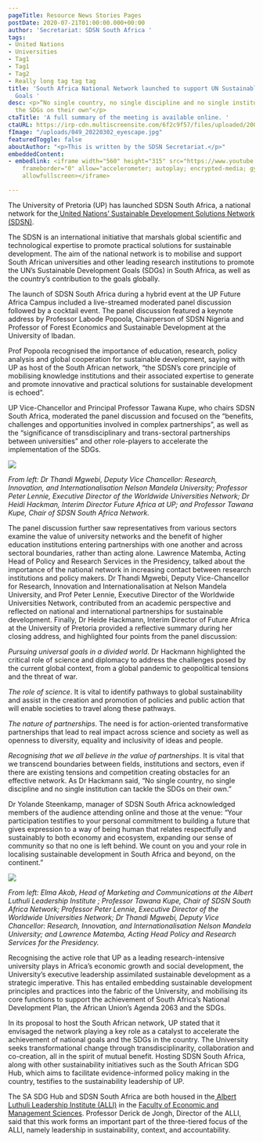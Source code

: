 ```yaml
---
pageTitle: Resource News Stories Pages
postDate: 2020-07-21T01:00:00.000+00:00
author: 'Secretariat: SDSN South Africa '
tags:
- United Nations
- Universities
- Tag1
- Tag1
- Tag2
- Really long tag tag tag
title: 'South Africa National Network launched to support UN Sustainable Development
  Goals '
desc: <p>“No single country, no single discipline and no single institution can tackle
  the SDGs on their own"</p>
ctaTitle: 'A full summary of the meeting is available online. '
ctaURL: https://irp-cdn.multiscreensite.com/6f2c9f57/files/uploaded/200716%20Summary%20University%20Sector%20Support%20to%20SDGs.pdf
fImage: "/uploads/049_20220302_eyescape.jpg"
featuredToggle: false
aboutAuthor: "<p>This is written by the SDSN Secretariat.</p>"
embeddedContent:
- embedlink: <iframe width="560" height="315" src="https://www.youtube.com/embed/2JSRLGzCYO0"
    frameborder="0" allow="accelerometer; autoplay; encrypted-media; gyroscope; picture-in-picture"
    allowfullscreen></iframe>

---
```

The University of Pretoria (UP) has launched SDSN South Africa, a national network for the[ United Nations’ Sustainable Development Solutions Network (SDSN)](https://www.unsdsn.org/).

The SDSN is an international initiative that marshals global scientific and technological expertise to promote practical solutions for sustainable development. The aim of the national network is to mobilise and support South African universities and other leading research institutions to promote the UN’s Sustainable Development Goals (SDGs) in South Africa, as well as the country’s contribution to the goals globally.

The launch of SDSN South Africa during a hybrid event at the UP Future Africa Campus included a live-streamed moderated panel discussion followed by a cocktail event. The panel discussion featured a keynote address by Professor Labode Popoola, Chairperson of SDSN Nigeria and Professor of Forest Economics and Sustainable Development at the University of Ibadan.

Prof Popoola recognised the importance of education, research, policy analysis and global cooperation for sustainable development, saying with UP as host of the South African network, “the SDSN’s core principle of mobilising knowledge institutions and their associated expertise to generate and promote innovative and practical solutions for sustainable development is echoed”.

UP Vice-Chancellor and Principal Professor Tawana Kupe, who chairs SDSN South Africa, moderated the panel discussion and focused on the “benefits, challenges and opportunities involved in complex partnerships”, as well as the “significance of transdisciplinary and trans-sectoral partnerships between universities” and other role-players to accelerate the implementation of the SDGs.

![](https://www.up.ac.za/media/shared/1/2022/March%202022/sdsnlaunch450.zp216571.jpg)

_From left: Dr Thandi Mgwebi, Deputy Vice Chancellor: Research, Innovation, and Internationalisation Nelson Mandela University; Professor Peter Lennie, Executive Director of the Worldwide Universities Network; Dr Heidi Hackman, Interim Director Future Africa at UP; and Professor Tawana Kupe, Chair of SDSN South Africa Network._

The panel discussion further saw representatives from various sectors examine the value of university networks and the benefit of higher education institutions entering partnerships with one another and across sectoral boundaries, rather than acting alone. Lawrence Matemba, Acting Head of Policy and Research Services in the Presidency, talked about the importance of the national network in increasing contact between research institutions and policy makers. Dr Thandi Mgwebi, Deputy Vice-Chancellor for Research, Innovation and Internationalisation at Nelson Mandela University, and Prof Peter Lennie, Executive Director of the Worldwide Universities Network, contributed from an academic perspective and reflected on national and international partnerships for sustainable development. Finally, Dr Heide Hackmann, Interim Director of Future Africa at the University of Pretoria provided a reflective summary during her closing address, and highlighted four points from the panel discussion:

_Pursuing universal goals in a divided world_. Dr Hackmann highlighted the critical role of science and diplomacy to address the challenges posed by the current global context, from a global pandemic to geopolitical tensions and the threat of war.

_The role of science_. It is vital to identify pathways to global sustainability and assist in the creation and promotion of policies and public action that will enable societies to travel along these pathways.

_The nature of partnerships_. The need is for action-oriented transformative partnerships that lead to real impact across science and society as well as openness to diversity, equality and inclusivity of ideas and people.

_Recognising that we all believe in the value of partnerships_. It is vital that we transcend boundaries between fields, institutions and sectors, even if there are existing tensions and competition creating obstacles for an effective network. As Dr Hackmann said, “No single country, no single discipline and no single institution can tackle the SDGs on their own.”

Dr Yolande Steenkamp, manager of SDSN South Africa acknowledged members of the audience attending online and those at the venue: “Your participation testifies to your personal commitment to building a future that gives expression to a way of being human that relates respectfully and sustainably to both economy and ecosystem, expanding our sense of community so that no one is left behind. We count on you and your role in localising sustainable development in South Africa and beyond, on the continent.”

![](https://www.up.ac.za/media/shared/1/2022/March%202022/sdsnlaunch500.zp216572.jpg)

_From left: Elma Akob, Head of Marketing and Communications at the Albert Luthuli Leadership Institute ; Professor Tawana Kupe, Chair of SDSN South Africa Network; Professor Peter Lennie, Executive Director of the Worldwide Universities Network; Dr Thandi Mgwebi, Deputy Vice Chancellor: Research, Innovation, and Internationalisation Nelson Mandela University; and Lawrence Matemba, Acting Head Policy and Research Services for the Presidency._

Recognising the active role that UP as a leading research-intensive university plays in Africa’s economic growth and social development, the University’s executive leadership assimilated sustainable development as a strategic imperative. This has entailed embedding sustainable development principles and practices into the fabric of the University, and mobilising its core functions to support the achievement of South Africa’s National Development Plan, the African Union’s Agenda 2063 and the SDGs.

In its proposal to host the South African network, UP stated that it envisaged the network playing a key role as a catalyst to accelerate the achievement of national goals and the SDGs in the country. The University seeks transformational change through transdisciplinarity, collaboration and co-creation, all in the spirit of mutual benefit. Hosting SDSN South Africa, along with other sustainability initiatives such as the South African SDG Hub, which aims to facilitate evidence-informed policy making in the country, testifies to the sustainability leadership of UP.

The SA SDG Hub and SDSN South Africa are both housed in the[ Albert Luthuli Leadership Institute (ALLI)](https://www.up.ac.za/albert-luthuli-leadership-institute) in the [Faculty of Economic and Management Sciences](https://www.up.ac.za/faculty-of-economic-and-management-sciences). Professor Derick de Jongh, Director of the ALLI, said that this work forms an important part of the three-tiered focus of the ALLI, namely leadership in sustainability, context, and accountability.
